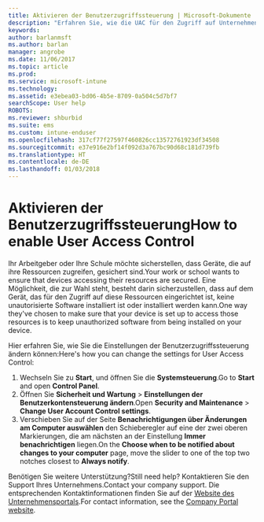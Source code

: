 ```yaml
---
title: Aktivieren der Benutzerzugriffssteuerung | Microsoft-Dokumente
description: "Erfahren Sie, wie die UAC für den Zugriff auf Unternehmensressourcen aktiviert wird."
keywords: 
author: barlanmsft
ms.author: barlan
manager: angrobe
ms.date: 11/06/2017
ms.topic: article
ms.prod: 
ms.service: microsoft-intune
ms.technology: 
ms.assetid: e3ebea03-bd06-4b5e-8709-0a504c5d7bf7
searchScope: User help
ROBOTS: 
ms.reviewer: shburbid
ms.suite: ems
ms.custom: intune-enduser
ms.openlocfilehash: 317cf77f27597f460826cc13572761923df34508
ms.sourcegitcommit: e37e916e2bf14f092d3a767bc90d68c181d739fb
ms.translationtype: HT
ms.contentlocale: de-DE
ms.lasthandoff: 01/03/2018
---
```

# <a name="how-to-enable-user-access-control"></a><span data-ttu-id="0aa15-103">Aktivieren der Benutzerzugriffssteuerung</span><span class="sxs-lookup"><span data-stu-id="0aa15-103">How to enable User Access Control</span></span>

<span data-ttu-id="0aa15-104">Ihr Arbeitgeber oder Ihre Schule möchte sicherstellen, dass Geräte, die auf ihre Ressourcen zugreifen, gesichert sind.</span><span class="sxs-lookup"><span data-stu-id="0aa15-104">Your work or school wants to ensure that devices accessing their resources are secured.</span></span> <span data-ttu-id="0aa15-105">Eine Möglichkeit, die zur Wahl steht, besteht darin sicherzustellen, dass auf dem Gerät, das für den Zugriff auf diese Ressourcen eingerichtet ist, keine unautorisierte Software installiert ist oder installiert werden kann.</span><span class="sxs-lookup"><span data-stu-id="0aa15-105">One way they've chosen to make sure that your device is set up to access those resources is to keep unauthorized software from being installed on your device.</span></span>

<span data-ttu-id="0aa15-106">Hier erfahren Sie, wie Sie die Einstellungen der Benutzerzugriffssteuerung ändern können:</span><span class="sxs-lookup"><span data-stu-id="0aa15-106">Here's how you can change the settings for User Access Control:</span></span>

1. <span data-ttu-id="0aa15-107">Wechseln Sie zu **Start**, und öffnen Sie die **Systemsteuerung**.</span><span class="sxs-lookup"><span data-stu-id="0aa15-107">Go to **Start** and open **Control Panel**.</span></span>
2. <span data-ttu-id="0aa15-108">Öffnen Sie **Sicherheit und Wartung** > **Einstellungen der Benutzerkontensteuerung ändern**.</span><span class="sxs-lookup"><span data-stu-id="0aa15-108">Open **Security and Maintenance** > **Change User Account Control settings**.</span></span>
3. <span data-ttu-id="0aa15-109">Verschieben Sie auf der Seite **Benachrichtigungen über Änderungen am Computer auswählen** den Schieberegler auf eine der zwei oberen Markierungen, die am nächsten an der Einstellung **Immer benachrichtigen** liegen.</span><span class="sxs-lookup"><span data-stu-id="0aa15-109">On the **Choose when to be notified about changes to your computer** page, move the slider to one of the top two notches closest to **Always notify**.</span></span>

<span data-ttu-id="0aa15-110">Benötigen Sie weitere Unterstützung?</span><span class="sxs-lookup"><span data-stu-id="0aa15-110">Still need help?</span></span> <span data-ttu-id="0aa15-111">Kontaktieren Sie den Support Ihres Unternehmens.</span><span class="sxs-lookup"><span data-stu-id="0aa15-111">Contact your company support.</span></span> <span data-ttu-id="0aa15-112">Die entsprechenden Kontaktinformationen finden Sie auf der [Website des Unternehmensportals](https://portal.manage.microsoft.com#HelpDeskDialog).</span><span class="sxs-lookup"><span data-stu-id="0aa15-112">For contact information, see the [Company Portal website](https://portal.manage.microsoft.com#HelpDeskDialog).</span></span>
